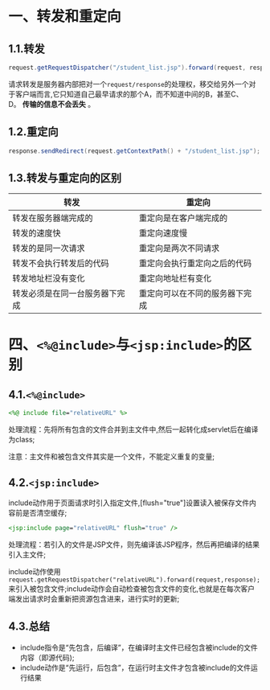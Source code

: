 # 一、转发和重定向

## 1.1.转发

```java
request.getRequestDispatcher("/student_list.jsp").forward(request, response);
```

请求转发是服务器内部把对一个`request/response`的处理权，移交给另外一个对于客户端而言,它只知道自己最早请求的那个A，而不知道中间的B，甚至C、D。 **传输的信息不会丢失** 。

## 1.2.重定向

```java
response.sendRedirect(request.getContextPath() + "/student_list.jsp");
```

## 1.3.转发与重定向的区别

| 转发                           | 重定向                         |
| ------------------------------ | ------------------------------ |
| 转发在服务器端完成的           | 重定向是在客户端完成的         |
| 转发的速度快                   | 重定向速度慢                   |
| 转发的是同一次请求             | 重定向是两次不同请求           |
| 转发不会执行转发后的代码       | 重定向会执行重定向之后的代码   |
| 转发地址栏没有变化             | 重定向地址栏有变化             |
| 转发必须是在同一台服务器下完成 | 重定向可以在不同的服务器下完成 |

# 四、`<%@include>`与`<jsp:include>`的区别

## 4.1.`<%@include>`

```jsp
<%@ include file="relativeURL" %> 
```

处理流程：先将所有包含的文件合并到主文件中,然后一起转化成servlet后在编译为class;

注意：主文件和被包含文件其实是一个文件，不能定义重复的变量;

## 4.2.`<jsp:include>`

include动作用于页面请求时引入指定文件,[flush="true"]设置读入被保存文件内容前是否清空缓存;

```jsp
<jsp:include page="relativeURL" flush="true" /> 
```

处理流程：若引入的文件是JSP文件，则先编译该JSP程序，然后再把编译的结果引入主文件;

include动作使用`request.getRequestDispatcher("relativeURL").forward(request,response);`来引入被包含文件;include动作会自动检查被包含文件的变化,也就是在每次客户端发出请求时会重新把资源包含进来，进行实时的更新;

## 4.3.总结

- include指令是“先包含，后编译”，在编译时主文件已经包含被include的文件内容（即源代码);
- include动作是“先运行，后包含”，在运行时主文件才包含被include的文件运行结果 

